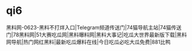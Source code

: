 # qi6
黑料网-0623-黑料不打烊入口|Telegram频道传送门|74猫导航主站|74猫传送门|78黑料网|51大赛吃瓜网|黑料曝料网|黑料大事记|吃瓜大世界最新版下载|黑料网导航|热门网红黑料|最新吃瓜爆料在线|今日吃瓜必吃大瓜免费|881比鸭
